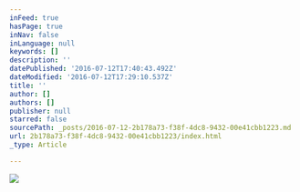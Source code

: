 ```yaml
---
inFeed: true
hasPage: true
inNav: false
inLanguage: null
keywords: []
description: ''
datePublished: '2016-07-12T17:40:43.492Z'
dateModified: '2016-07-12T17:29:10.537Z'
title: ''
author: []
authors: []
publisher: null
starred: false
sourcePath: _posts/2016-07-12-2b178a73-f38f-4dc8-9432-00e41cbb1223.md
url: 2b178a73-f38f-4dc8-9432-00e41cbb1223/index.html
_type: Article

---
```

![](https://the-grid-user-content.s3-us-west-2.amazonaws.com/41ad8fc5-9597-4238-a651-1bb4dc436cfc.jpg)